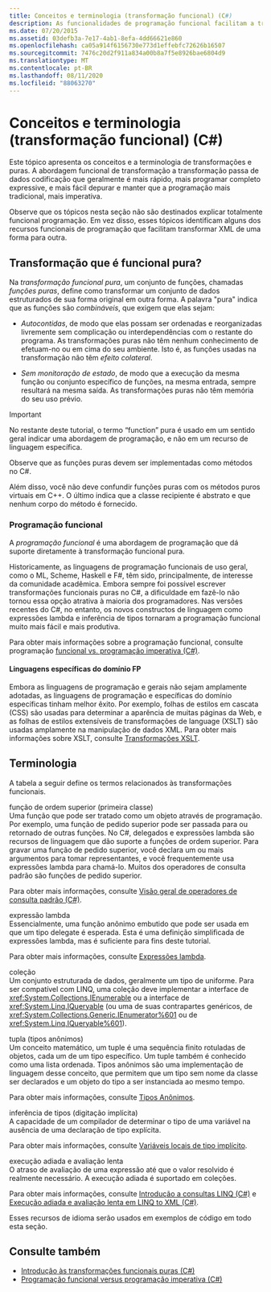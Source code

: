 ```yaml
---
title: Conceitos e terminologia (transformação funcional) (C#)
description: As funcionalidades de programação funcional facilitam a transformação de XML. Saiba mais sobre os conceitos e a terminologia de transformações funcionais puras em C#.
ms.date: 07/20/2015
ms.assetid: 03defb3a-7e17-4ab1-8efa-4dd66621e860
ms.openlocfilehash: ca05a914f6156730e773d1effebfc72626b16507
ms.sourcegitcommit: 7476c20d2f911a834a00b8a7f5e8926bae6804d9
ms.translationtype: MT
ms.contentlocale: pt-BR
ms.lasthandoff: 08/11/2020
ms.locfileid: "88063270"
---
```

# <a name="concepts-and-terminology-functional-transformation-c"></a>Conceitos e terminologia (transformação funcional) (C#)

Este tópico apresenta os conceitos e a terminologia de transformações e puras. A abordagem funcional de transformação a transformação passa de dados codificação que geralmente é mais rápido, mais programar completo expressive, e mais fácil depurar e manter que a programação mais tradicional, mais imperativa.

Observe que os tópicos nesta seção não são destinados explicar totalmente funcional programação. Em vez disso, esses tópicos identificam alguns dos recursos funcionais de programação que facilitam transformar XML de uma forma para outra.

## <a name="what-is-pure-functional-transformation"></a>Transformação que é funcional pura?

Na *transformação funcional pura*, um conjunto de funções, chamadas *funções puras*, define como transformar um conjunto de dados estruturados de sua forma original em outra forma. A palavra "pura" indica que as funções são *combináveis*, que exigem que elas sejam:

- *Autocontidas*, de modo que elas possam ser ordenadas e reorganizadas livremente sem complicação ou interdependências com o restante do programa. As transformações puras não têm nenhum conhecimento de efetuam-no ou em cima do seu ambiente. Isto é, as funções usadas na transformação não têm *efeito colateral*.

- *Sem monitoração de estado*, de modo que a execução da mesma função ou conjunto específico de funções, na mesma entrada, sempre resultará na mesma saída. As transformações puras não têm memória do seu uso prévio.

> [!IMPORTANT]
> No restante deste tutorial, o termo “function” pura é usado em um sentido geral indicar uma abordagem de programação, e não em um recurso de linguagem específica.
>
> Observe que as funções puras devem ser implementadas como métodos no C#.
>
> Além disso, você não deve confundir funções puras com os métodos puros virtuais em C++. O último indica que a classe recipiente é abstrato e que nenhum corpo do método é fornecido.

### <a name="functional-programming"></a>Programação funcional

A *programação funcional* é uma abordagem de programação que dá suporte diretamente à transformação funcional pura.

Historicamente, as linguagens de programação funcionais de uso geral, como o ML, Scheme, Haskell e F#, têm sido, principalmente, de interesse da comunidade acadêmica. Embora sempre foi possível escrever transformações funcionais puras no C#, a dificuldade em fazê-lo não tornou essa opção atrativa à maioria dos programadores. Nas versões recentes do C#, no entanto, os novos constructos de linguagem como expressões lambda e inferência de tipos tornaram a programação funcional muito mais fácil e mais produtiva.

Para obter mais informações sobre a programação funcional, consulte programação [funcional vs. programação imperativa (C#)](./functional-programming-vs-imperative-programming.md).

#### <a name="domain-specific-fp-languages"></a>Linguagens específicas do domínio FP

Embora as linguagens de programação e gerais não sejam amplamente adotadas, as linguagens de programação e específicas do domínio específicas tinham melhor êxito. Por exemplo, folhas de estilos em cascata (CSS) são usadas para determinar a aparência de muitas páginas da Web, e as folhas de estilos extensíveis de transformações de language (XSLT) são usadas amplamente na manipulação de dados XML. Para obter mais informações sobre XSLT, consulte [Transformações XSLT](../../../../standard/data/xml/xslt-transformations.md).

## <a name="terminology"></a>Terminologia

A tabela a seguir define os termos relacionados às transformações funcionais.

função de ordem superior (primeira classe) \
Uma função que pode ser tratado como um objeto através de programação. Por exemplo, uma função de pedido superior pode ser passada para ou retornado de outras funções. No C#, delegados e expressões lambda são recursos de linguagem que dão suporte a funções de ordem superior. Para gravar uma função de pedido superior, você declara um ou mais argumentos para tomar representantes, e você frequentemente usa expressões lambda para chamá-lo. Muitos dos operadores de consulta padrão são funções de pedido superior.

Para obter mais informações, consulte [Visão geral de operadores de consulta padrão (C#)](./standard-query-operators-overview.md).

expressão lambda \
Essencialmente, uma função anônimo embutido que pode ser usada em que um tipo delegate é esperada. Esta é uma definição simplificada de expressões lambda, mas é suficiente para fins deste tutorial.

Para obter mais informações, consulte [Expressões lambda](../../../language-reference/operators/lambda-expressions.md).

coleção \
Um conjunto estruturada de dados, geralmente um tipo de uniforme. Para ser compatível com LINQ, uma coleção deve implementar a interface de <xref:System.Collections.IEnumerable> ou a interface de <xref:System.Linq.IQueryable> (ou uma de suas contrapartes genéricos, de <xref:System.Collections.Generic.IEnumerator%601> ou de <xref:System.Linq.IQueryable%601>).

tupla (tipos anônimos) \
Um conceito matemático, um tuple é uma sequência finito rotuladas de objetos, cada um de um tipo específico. Um tuple também é conhecido como uma lista ordenada. Tipos anônimos são uma implementação de linguagem desse conceito, que permitem que um tipo sem nome da classe ser declarados e um objeto do tipo a ser instanciada ao mesmo tempo.

Para obter mais informações, consulte [Tipos Anônimos](../../classes-and-structs/anonymous-types.md).

inferência de tipos (digitação implícita) \
A capacidade de um compilador de determinar o tipo de uma variável na ausência de uma declaração de tipo explícita.

Para obter mais informações, consulte [Variáveis locais de tipo implícito](../../classes-and-structs/implicitly-typed-local-variables.md).

execução adiada e avaliação lenta \
O atraso de avaliação de uma expressão até que o valor resolvido é realmente necessário. A execução adiada é suportado em coleções.

Para obter mais informações, consulte [Introdução a consultas LINQ (C#)](./introduction-to-linq-queries.md) e [Execução adiada e avaliação lenta em LINQ to XML (C#)](./deferred-execution-and-lazy-evaluation-in-linq-to-xml.md).

Esses recursos de idioma serão usados em exemplos de código em todo esta seção.

## <a name="see-also"></a>Consulte também

- [Introdução às transformações funcionais puras (C#)](./introduction-to-pure-functional-transformations.md)
- [Programação funcional versus programação imperativa (C#)](./functional-programming-vs-imperative-programming.md)
